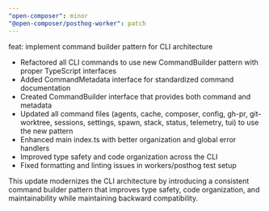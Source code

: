 ```yaml
---
"open-composer": minor
"@open-composer/posthog-worker": patch
---
```


feat: implement command builder pattern for CLI architecture

- Refactored all CLI commands to use new CommandBuilder pattern with proper TypeScript interfaces
- Added CommandMetadata interface for standardized command documentation
- Created CommandBuilder interface that provides both command and metadata
- Updated all command files (agents, cache, composer, config, gh-pr, git-worktree, sessions, settings, spawn, stack, status, telemetry, tui) to use the new pattern
- Enhanced main index.ts with better organization and global error handlers
- Improved type safety and code organization across the CLI
- Fixed formatting and linting issues in workers/posthog test setup

This update modernizes the CLI architecture by introducing a consistent command builder pattern that improves type safety, code organization, and maintainability while maintaining backward compatibility.